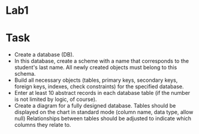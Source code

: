 # Lab1

# Task 
 - Create a database (DB).
 - In this database, create a scheme with a name that corresponds to the student's last name. All newly created objects must belong to this schema.
 - Build all necessary objects (tables, primary keys, secondary keys, foreign keys, indexes, check constraints) for the specified database.
 - Enter at least 10 abstract records in each database table (if the number is not limited by logic, of course).
 - Create a diagram for a fully designed database. Tables should be displayed on the chart in standard mode (column name, data type, allow null) Relationships between tables should be adjusted to indicate which columns they relate to.
